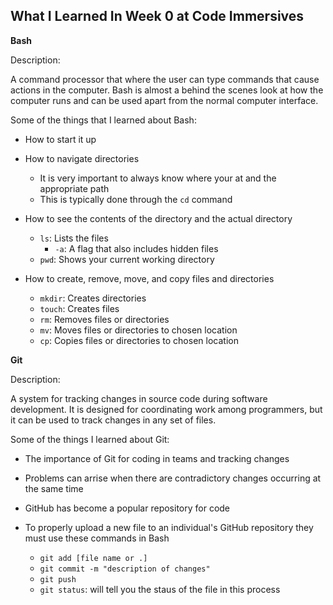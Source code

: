 ## **What I Learned In Week 0 at Code Immersives**

**Bash**

Description:

A command processor that where the user can type commands that cause actions in the computer.  Bash is almost a behind the scenes look at how the computer runs and can be used apart from the normal computer interface.

Some of the things that I learned about Bash:
* How to start it up


* How to navigate directories
    * It is very important to always know where your at and the appropriate path
    * This is typically done through the `cd` command
* How to see the contents of the directory and the actual directory
    * `ls`: Lists the files 
        * `-a`: A flag that also includes hidden files
    * `pwd`: Shows your current working directory

* How to create, remove, move, and copy files and directories
    * `mkdir`: Creates directories
    * `touch`: Creates files
    * `rm`: Removes files or directories
    * `mv`: Moves files or directories to chosen location
    * `cp`: Copies files or directories to chosen location

**Git**

Description:

A system for tracking changes in source code during software development. It is designed for coordinating work among programmers, but it can be used to track changes in any set of files.

Some of the things I learned about Git:

* The importance of Git for coding in teams and tracking changes

* Problems can arrise when there are contradictory changes occurring at the same time

* GitHub has become a popular repository for code

* To properly upload a new file to an individual's GitHub repository they must use these commands in Bash
    * `git add [file name or .]`
    * `git commit -m "description of changes"`
    * `git push`
    * `git status`: will tell you the staus of the file in this process 

